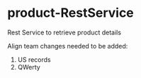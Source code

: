 # product-RestService
Rest Service to retrieve product details

Align team changes needed to be added:
1. US records
2. QWerty
